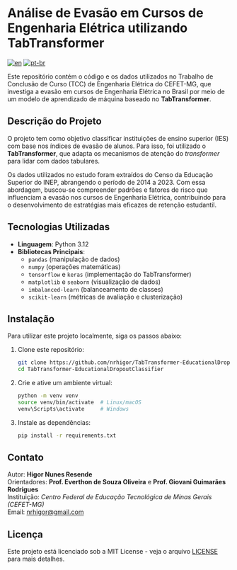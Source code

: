 # Análise de Evasão em Cursos de Engenharia Elétrica utilizando TabTransformer
[![en](https://img.shields.io/badge/lang-en-red.svg)](https://github.com/nrhigor/TabTransformer-EducationalDropoutClassifier/blob/master/README.en.md)
[![pt-br](https://img.shields.io/badge/lang-pt--br-green.svg)](https://github.com/nrhigor/TabTransformer-EducationalDropoutClassifier/blob/master/README.md)

Este repositório contém o código e os dados utilizados no Trabalho de Conclusão de Curso (TCC) de Engenharia Elétrica do CEFET-MG, que investiga a evasão em cursos de Engenharia Elétrica no Brasil por meio de um modelo de aprendizado de máquina baseado no **TabTransformer**.

## Descrição do Projeto

O projeto tem como objetivo classificar instituições de ensino superior (IES) com base nos índices de evasão de alunos. Para isso, foi utilizado o **TabTransformer**, que adapta os mecanismos de atenção do _transformer_ para lidar com dados tabulares.

Os dados utilizados no estudo foram extraídos do Censo da Educação Superior do INEP, abrangendo o período de 2014 a 2023. Com essa abordagem, buscou-se compreender padrões e fatores de risco que influenciam a evasão nos cursos de Engenharia Elétrica, contribuindo para o desenvolvimento de estratégias mais eficazes de retenção estudantil.

## Tecnologias Utilizadas

- **Linguagem**: Python 3.12
- **Bibliotecas Principais**:
  - `pandas` (manipulação de dados)
  - `numpy` (operações matemáticas)
  - `tensorflow` e `keras` (implementação do TabTransformer)
  - `matplotlib` e `seaborn` (visualização de dados)
  - `imbalanced-learn` (balanceamento de classes)
  - `scikit-learn` (métricas de avaliação e clusterização)

## Instalação

Para utilizar este projeto localmente, siga os passos abaixo:

1. Clone este repositório:
   ```bash
   git clone https://github.com/nrhigor/TabTransformer-EducationalDropoutClassifier.git
   cd TabTransformer-EducationalDropoutClassifier
   ```
2. Crie e ative um ambiente virtual:
   ```bash
   python -m venv venv
   source venv/bin/activate  # Linux/macOS
   venv\Scripts\activate     # Windows
   ```
3. Instale as dependências:
   ```bash
   pip install -r requirements.txt
   ```

## Contato

Autor: **Higor Nunes Resende**  
Orientadores: **Prof. Everthon de Souza Oliveira** e **Prof. Giovani Guimarães Rodrigues**    
Instituição: *Centro Federal de Educação Tecnológica de Minas Gerais (CEFET-MG)*  
Email: [nrhigor@gmail.com](mailto:nrhigor@gmail.com)

## Licença

Este projeto está licenciado sob a MIT License - veja o arquivo [LICENSE](LICENSE) para mais detalhes.

